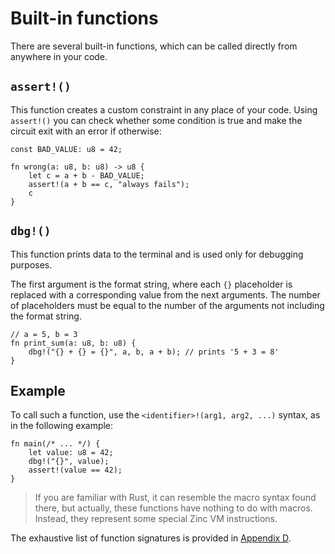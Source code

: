 # Built-in functions

There are several built-in functions, which can be called directly from
anywhere in your code.

## `assert!()`

This function creates a custom constraint in any place of your code.
Using `assert!()` you can check whether some condition is true
and make the circuit exit with an error if otherwise:

```rust,no_run,noplaypen
const BAD_VALUE: u8 = 42;

fn wrong(a: u8, b: u8) -> u8 {
    let c = a + b - BAD_VALUE;
    assert!(a + b == c, "always fails");
    c
}
```

## `dbg!()`

This function prints data to the terminal and is used only for debugging purposes.

The first argument is the format string, where each `{}` placeholder is replaced
with a corresponding value from the next arguments. The number of placeholders
must be equal to the number of the arguments not including the format string.

```rust,no_run,noplaypen
// a = 5, b = 3
fn print_sum(a: u8, b: u8) {
    dbg!("{} + {} = {}", a, b, a + b); // prints '5 + 3 = 8'
}
```

## Example

To call such a function, use the `<identifier>!(arg1, arg2, ...)` syntax,
as in the following example:

```rust,no_run,noplaypen
fn main(/* ... */) {
    let value: u8 = 42;
    dbg!("{}", value);
    assert!(value == 42);
}
```

> If you are familiar with Rust, it can resemble the macro syntax found there, but
> actually, these functions have nothing to do with macros. Instead, they
> represent some special Zinc VM instructions.

The exhaustive list of function signatures is provided in [Appendix D](../appendix/D-built-in-functions.md).
